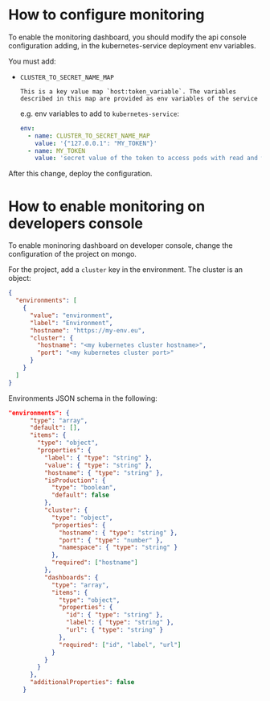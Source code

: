 # How to configure monitoring

To enable the monitoring dashboard, you should modify the api console configuration adding, in the kubernetes-service deployment env variables.

You must add:

* `CLUSTER_TO_SECRET_NAME_MAP`

      This is a key value map `host:token_variable`. The variables described in this map are provided as env variables of the service

    e.g. env variables to add to `kubernetes-service`:

    ```yaml
    env:
      - name: CLUSTER_TO_SECRET_NAME_MAP
        value: '{"127.0.0.1": "MY_TOKEN"}'
      - name: MY_TOKEN
        value: 'secret value of the token to access pods with read and write access (should be authorized to read logs and delete pods)'
    ```

After this change, deploy the configuration.

# How to enable monitoring on developers console

To enable moninoring dashboard on developer console, change the configuration of the project on mongo.

For the project, add a `cluster` key in the environment. The cluster is an object:

```json
{
  "environments": [
    {
      "value": "environment",
      "label": "Environment",
      "hostname": "https://my-env.eu",
      "cluster": {
        "hostname": "<my kubernetes cluster hostname>",
        "port": "<my kubernetes cluster port>"
      }
    }
  ]
}
```

Environments JSON schema in the following:

```json
"environments": {
      "type": "array",
      "default": [],
      "items": {
        "type": "object",
        "properties": {
          "label": { "type": "string" },
          "value": { "type": "string" },
          "hostname": { "type": "string" },
          "isProduction": {
            "type": "boolean",
            "default": false
          },
          "cluster": {
            "type": "object",
            "properties": {
              "hostname": { "type": "string" },
              "port": { "type": "number" },
              "namespace": { "type": "string" }
            },
            "required": ["hostname"]
          },
          "dashboards": {
            "type": "array",
            "items": {
              "type": "object",
              "properties": {
                "id": { "type": "string" },
                "label": { "type": "string" },
                "url": { "type": "string" }
              },
              "required": ["id", "label", "url"]
            }
          }
        }
      },
      "additionalProperties": false
    }
```
